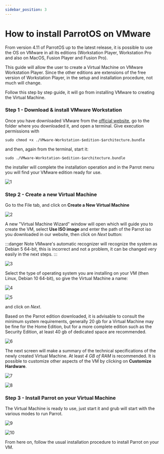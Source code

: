 ```yaml
---
sidebar_position: 3
---
```


# How to install ParrotOS on VMware

From version 4.11 of ParrotOS up to the latest release, it is possible to use the OS on VMware in all its editions (Workstation Player, Workstation Pro and also on MacOS, Fusion Player and Fusion Pro). 

This guide will allow the user to create a Virtual Machine on VMware Workstation Player. Since the other editions are extensions of the free version of Workstation Player, in the setup and installation procedure, not much will change.

Follow this step by step guide, it will go from installing VMware to creating the Virtual Machine. 

### Step 1 - Download & install VMware Workstation

Once you have downloaded VMware from the [official website](https://www.vmware.com), go to the folder where you downloaded it, and open a terminal. Give execution permissions with

    sudo chmod +x ./VMware-Workstation-$edition-$architecture.bundle

and then, again from the terminal, start it:

    sudo ./VMware-Workstation-$edition-$architecture.bundle

the installer will complete the installation operation and in the Parrot menu you will find your VMware edition ready for use.

![1](./images/vmware/6.png)

### Step 2 - Create a new Virtual Machine

Go to the File tab, and click on **Create a New Virtual Machine**

![2](./images/vmware/7.png)

A new "Virtual Machine Wizard" window will open which will guide you to create the VM, select **Use ISO image** and enter the path of the Parrot iso you downloaded in our website, then click on *Next* button:

:::danger Note
  VMware's automatic recognizer will recognize the system as Debian 5 64-bit, this is incorrect and not a problem, it can be changed very easily in the next steps.
:::

![3](./images/vmware/8.png)

Select the type of operating system you are installing on your VM (then Linux, Debian 10 64-bit), so give the Virtual Machine a name: 

![4](./images/vmware/9.png)

![5](./images/vmware/10.png)

and click on *Next*. 

Based on the Parrot edition downloaded, it is advisable to consult the minimum system requirements, generally 20 gb for a Virtual Machine may be fine for the Home Edition, but for a more complete edition such as the Security Edition, at least 40 gb of dedicated space are recommended.

![6](./images/vmware/11.png)

The next screen will make a summary of the technical specifications of the newly created Virtual Machine. At least *4 GB of RAM* is recommended. It is possible to customize other aspects of the VM by clicking on **Customize Hardware**.

![7](./images/vmware/12.png)

![8](./images/vmware/13.png)

### Step 3 - Install Parrot on your Virtual Machine

The Virtual Machine is ready to use, just start it and grub will start with the various modes to run Parrot. 

![9](./images/vmware/14.png)

![10](./images/vmware/15.png)

From here on, follow the usual installation procedure to install Parrot on your VM.